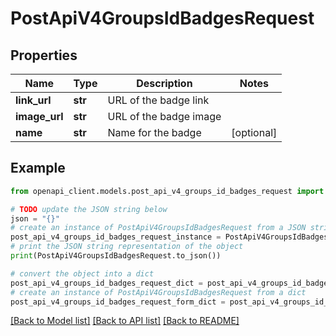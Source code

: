 # PostApiV4GroupsIdBadgesRequest


## Properties

Name | Type | Description | Notes
------------ | ------------- | ------------- | -------------
**link_url** | **str** | URL of the badge link | 
**image_url** | **str** | URL of the badge image | 
**name** | **str** | Name for the badge | [optional] 

## Example

```python
from openapi_client.models.post_api_v4_groups_id_badges_request import PostApiV4GroupsIdBadgesRequest

# TODO update the JSON string below
json = "{}"
# create an instance of PostApiV4GroupsIdBadgesRequest from a JSON string
post_api_v4_groups_id_badges_request_instance = PostApiV4GroupsIdBadgesRequest.from_json(json)
# print the JSON string representation of the object
print(PostApiV4GroupsIdBadgesRequest.to_json())

# convert the object into a dict
post_api_v4_groups_id_badges_request_dict = post_api_v4_groups_id_badges_request_instance.to_dict()
# create an instance of PostApiV4GroupsIdBadgesRequest from a dict
post_api_v4_groups_id_badges_request_form_dict = post_api_v4_groups_id_badges_request.from_dict(post_api_v4_groups_id_badges_request_dict)
```
[[Back to Model list]](../README.md#documentation-for-models) [[Back to API list]](../README.md#documentation-for-api-endpoints) [[Back to README]](../README.md)


